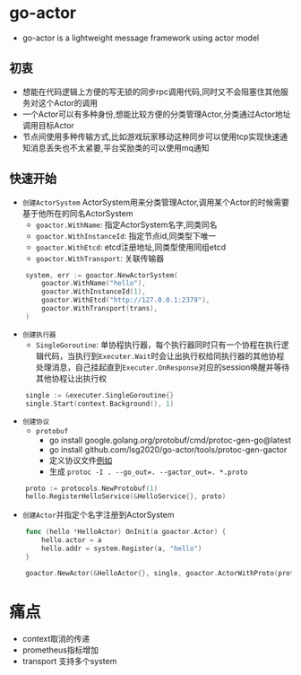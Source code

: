 # go-actor
* go-actor is a lightweight message framework using actor model  

## 初衷
* 想能在代码逻辑上方便的写无锁的同步rpc调用代码,同时又不会阻塞住其他服务对这个Actor的调用
* 一个Actor可以有多种身份,想能比较方便的分类管理Actor,分类通过Actor地址调用目标Actor
* 节点间使用多种传输方式,比如游戏玩家移动这种同步可以使用tcp实现快速通知消息丢失也不太紧要,平台奖励类的可以使用mq通知

## 快速开始
* `创建ActorSystem` ActorSystem用来分类管理Actor,调用某个Actor的时候需要基于他所在的同名ActorSystem
    * `goactor.WithName`: 指定ActorSystem名字,同类同名
    * `goactor.WithInstanceId`: 指定节点id,同类型下唯一
    * `goactor.WithEtcd`: etcd注册地址,同类型使用同组etcd
    * `goactor.WithTransport`: 关联传输器
```go
	system, err := goactor.NewActorSystem(
		goactor.WithName("hello"),
		goactor.WithInstanceId(1),
		goactor.WithEtcd("http://127.0.0.1:2379"),
		goactor.WithTransport(trans),
	)
```

* `创建执行器`
    * `SingleGoroutine`: 单协程执行器，每个执行器同时只有一个协程在执行逻辑代码，当执行到`Executer.Wait`时会让出执行权给同执行器的其他协程处理消息，自己挂起直到`Executer.OnResponse`对应的session唤醒并等待其他协程让出执行权
```go
	single := &executer.SingleGoroutine{}
	single.Start(context.Background(), 1)
```

* `创建协议`
    * `protobuf`
        * go install google.golang.org/protobuf/cmd/protoc-gen-go@latest
        * go install github.com/lsg2020/go-actor/tools/protoc-gen-gactor
        * 定义协议文件[例如](https://github.com/lsg2020/go-actor/tree/master/examples/pb/hello.proto)
        * 生成 `protoc -I . --go_out=. --gactor_out=. *.proto`
```go
	proto := protocols.NewProtobuf(1)
	hello.RegisterHelloService(&HelloService{}, proto)
```

* `创建Actor`并指定个名字注册到ActorSystem
```go
	func (hello *HelloActor) OnInit(a goactor.Actor) {
		hello.actor = a
		hello.addr = system.Register(a, "hello")
	}

	goactor.NewActor(&HelloActor{}, single, goactor.ActorWithProto(proto))
```

# 痛点
* context取消的传递
* prometheus指标增加
* transport 支持多个system